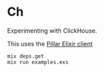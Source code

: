 # Ch

Experimenting with ClickHouse.

This uses the [Pillar Elixir client](https://github.com/balance-platform/pillar)

```shell
mix deps.get
mix run examples.exs
```
